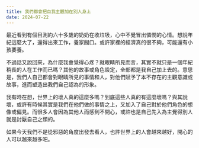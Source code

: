 ```yaml
---
title: 我們都會把自我主觀加在別人身上
date: 2024-07-22
---
```


最近看到有個目測約六十多歲的奶奶在收垃圾，心中不覺冒出憐憫的心情。想說年紀這麼大了，還得出來工作，養家餬口。或許家裡的經濟真的很不夠，可能還有小孩要養。

不過話又說回來，為什麼我會覺得心疼？就眼睛所見而言，其實不就只是一個年紀稍長的人在工作而已嗎？其他的故事或角色設定，全部都是我自己加上去的。意思是，我們人自己都會對眼睛所見的事情和人，對他們賦予了本不存在的主觀意識或故事，進而塑造出我們自己認為的形象。

我有時在想，世界上的壞人真的這麼多嗎？到底這些人真的有這麼壞嗎？與其說壞，或許有時候其實是我們在他們做的事情之上，又加入了自己對於他們角色的想像或偏見。而很多人會因為其他人而感到不開心，或許也是自己先入為主覺得別人就是討厭自己之類的。

如果今天我們不是從邪惡的角度出發去看人，也許世界上的人會越來越好，開心的人可以越來越多吧。
